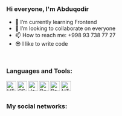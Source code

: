 <script src="https://kit.fontawesome.com/8f736d7760.js" crossorigin="anonymous"></script>

### Hi everyone, I'm Abduqodir


- 🌱 I’m currently learning Frontend
- 👯 I’m looking to collaborate on everyone
- 📫 How to reach me: +998 93 738 77 27
- 😎 I like to write code

<br/>

### Languages and Tools:

<img align="left" alt="HTML5" width="26px" heigth="26px" src="https://w7.pngwing.com/pngs/201/90/png-transparent-logo-html-html5.png" />
<img align="left" alt="CSS" width="26px" heigth="26px" src="https://w7.pngwing.com/pngs/696/424/png-transparent-logo-css-css3.png" />
<img align="left" alt="JavaScript" width="26px" heigth="26px" src="https://upload.wikimedia.org/wikipedia/commons/thumb/9/99/Unofficial_JavaScript_logo_2.svg/1200px-Unofficial_JavaScript_logo_2.svg.png" />
<img align="left" alt="Bootstrap" width="26px" heigth="26px" src="https://brandlogos.net/wp-content/uploads/2021/09/bootstrap-logo.png" />
<img align="left" alt="React" width="26px" heigth="26px" src="http://ibthemespro.com/docs/beny/img/side-nav/cmm4.png" />
<img align="left" alt="HTML5" width="26px" heigth="26px" src="https://upload.wikimedia.org/wikipedia/commons/thumb/9/9a/Visual_Studio_Code_1.35_icon.svg/2048px-Visual_Studio_Code_1.35_icon.svg.png" />
<i width="26px" heigth="26px" class="fa-brands fa-github"></i>
<i width="26px" heigth="26px" class="fa-brands fa-git-alt"></i>

<br/>
<br/>

### My social networks:

<a href="https://t.me/Abduqodir_07"> <i width="26px" heigth="26px" class="fa-brands fa-telegram"></i> </a> 
<a href="https://www.instagram.com/abduqodiro6/"> <i width="26px" heigth="26px" class="fa-brands fa-instagram"></i> </a>
